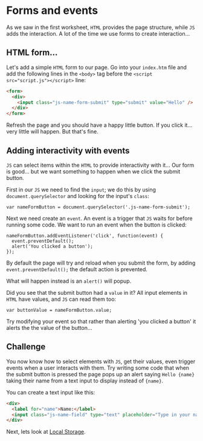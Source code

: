 # Forms and events

As we saw in the first worksheet, `HTML` provides the page structure, while `JS` adds the interaction. A lot of the time we use forms to create interaction…

## HTML form…

Let's add a simple `HTML` form to our page. Go into your `index.htm` file and add the following lines in the `<body>` tag before the `<script src="script.js"></script>` line:

```HTML
<form>
  <div>
    <input class="js-name-form-submit" type="submit" value="Hello" />
  </div>
</form>
```

Refresh the page and you should have a happy little button. If you click it… very little will happen. But that's fine.

## Adding interactivity with events

`JS` can select items within the `HTML` to provide interactivity with it… Our form is good… but we want something to happen when we click the submit button.

First in our `JS` we need to find the `input`; we do this by using `document.querySelector` and looking for the input's `class`:

```JS
var nameFormButton = document.querySelector('.js-name-form-submit');
```

Next we need create an `event`. An event is a trigger that `JS` waits for before running some code. We want to run an event when the button is clicked:

```JS
nameFormButton.addEventListener('click', function(event) {
  event.preventDefault();
  alert('You clicked a button');
});
```

By default the page will try and reload when you submit the form, by adding `event.preventDefault();` the default action is prevented.

What will happen instead is an `alert()` will popup.

Did you see that the submit button had a `value` in it? All input elements in `HTML` have values, and `JS` can read them too:

```JS
var buttonValue = nameFormButton.value;
```

Try modifying your event so that rather than alerting 'you clicked a button' it alerts the the value of the button…

## Challenge

You now know how to select elements with `JS`, get their values, even trigger events when a user interacts with them. Try writing some code that when the submit button is pressed the page pops up an alert saying `Hello {name}` taking their name from a text input to display instead of `{name}`.

You can create a text input like this:

```HTML
<div>
  <label for="name">Name:</label>
  <input class="js-name-field" type="text" placeholder="Type in your name…" />
</div>
```

Next, lets look at [Local Storage](03-local-storage.md).
